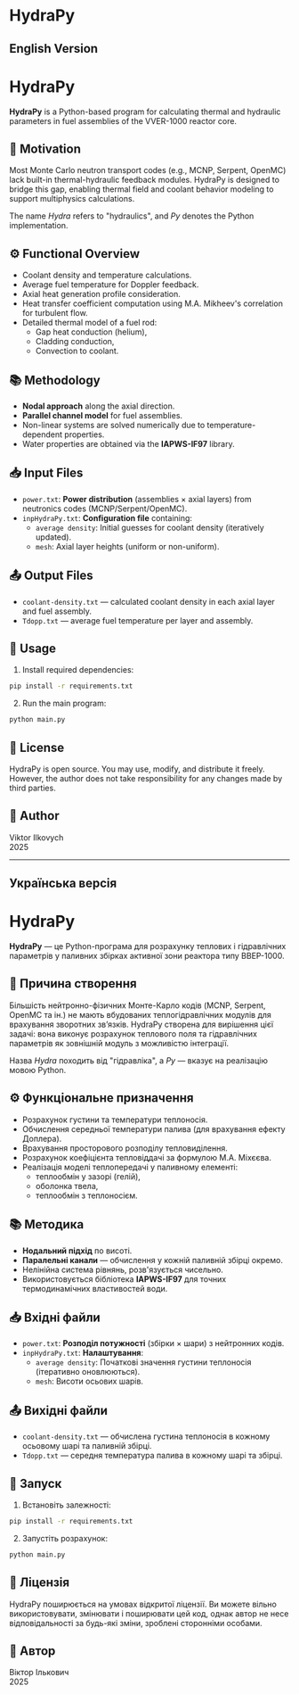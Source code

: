 # HydraPy

## English Version

# HydraPy

**HydraPy** is a Python-based program for calculating thermal and hydraulic parameters in fuel assemblies of the VVER-1000 reactor core.

## 🧠 Motivation

Most Monte Carlo neutron transport codes (e.g., MCNP, Serpent, OpenMC) lack built-in thermal-hydraulic feedback modules. HydraPy is designed to bridge this gap, enabling thermal field and coolant behavior modeling to support multiphysics calculations.

The name *Hydra* refers to "hydraulics", and *Py* denotes the Python implementation.

## ⚙️ Functional Overview

- Coolant density and temperature calculations.
- Average fuel temperature for Doppler feedback.
- Axial heat generation profile consideration.
- Heat transfer coefficient computation using M.A. Mikheev's correlation for turbulent flow.
- Detailed thermal model of a fuel rod:
  - Gap heat conduction (helium),
  - Cladding conduction,
  - Convection to coolant.

## 📚 Methodology

- **Nodal approach** along the axial direction.
- **Parallel channel model** for fuel assemblies.
- Non-linear systems are solved numerically due to temperature-dependent properties.
- Water properties are obtained via the **IAPWS-IF97** library.

## 📥 Input Files

- `power.txt`: **Power distribution** (assemblies × axial layers) from neutronics codes (MCNP/Serpent/OpenMC).
- `inpHydraPy.txt`: **Configuration file** containing:
  - `average density`: Initial guesses for coolant density (iteratively updated).
  - `mesh`: Axial layer heights (uniform or non-uniform).

## 📤 Output Files

- `coolant-density.txt` — calculated coolant density in each axial layer and fuel assembly.
- `Tdopp.txt` — average fuel temperature per layer and assembly.

## 🚀 Usage

1. Install required dependencies:
```bash
pip install -r requirements.txt
```

2. Run the main program:
```bash
python main.py
```

## 🧾 License

HydraPy is open source. You may use, modify, and distribute it freely. However, the author does not take responsibility for any changes made by third parties.

## 👤 Author

Viktor Ilkovych  
2025

---

## Українська версія

# HydraPy

**HydraPy** — це Python-програма для розрахунку теплових і гідравлічних параметрів у паливних збірках активної зони реактора типу ВВЕР-1000.

## 🧠 Причина створення

Більшість нейтронно-фізичних Монте-Карло кодів (MCNP, Serpent, OpenMC та ін.) не мають вбудованих теплогідравлічних модулів для врахування зворотних зв’язків. HydraPy створена для вирішення цієї задачі: вона виконує розрахунок теплового поля та гідравлічних параметрів як зовнішній модуль з можливістю інтеграції.

Назва *Hydra* походить від "гідравліка", а *Py* — вказує на реалізацію мовою Python.

## ⚙️ Функціональне призначення

- Розрахунок густини та температури теплоносія.
- Обчислення середньої температури палива (для врахування ефекту Доплера).
- Врахування просторового розподілу тепловиділення.
- Розрахунок коефіцієнта тепловіддачі за формулою М.А. Міхєєва.
- Реалізація моделі теплопередачі у паливному елементі:
  - теплообмін у зазорі (гелій),
  - оболонка твела,
  - теплообмін з теплоносієм.

## 📚 Методика

- **Нодальний підхід** по висоті.
- **Паралельні канали** — обчислення у кожній паливній збірці окремо.
- Нелінійна система рівнянь, розв'язується чисельно.
- Використовується бібліотека **IAPWS-IF97** для точних термодинамічних властивостей води.

## 📥 Вхідні файли

- `power.txt`: **Розподіл потужності** (збірки × шари) з нейтронних кодів.
- `inpHydraPy.txt`: **Налаштування**:
  - `average density`: Початкові значення густини теплоносія (ітеративно оновлюються).
  - `mesh`: Висоти осьових шарів.

## 📤 Вихідні файли

- `coolant-density.txt` — обчислена густина теплоносія в кожному осьовому шарі та паливній збірці.
- `Tdopp.txt` — середня температура палива в кожному шарі та збірці.

## 🚀 Запуск

1. Встановіть залежності:
```bash
pip install -r requirements.txt
```

2. Запустіть розрахунок:
```bash
python main.py
```

## 🧾 Ліцензія

HydraPy поширюється на умовах відкритої ліцензії. Ви можете вільно використовувати, змінювати і поширювати цей код, однак автор не несе відповідальності за будь-які зміни, зроблені сторонніми особами.

## 👤 Автор

Віктор Ількович  
2025
